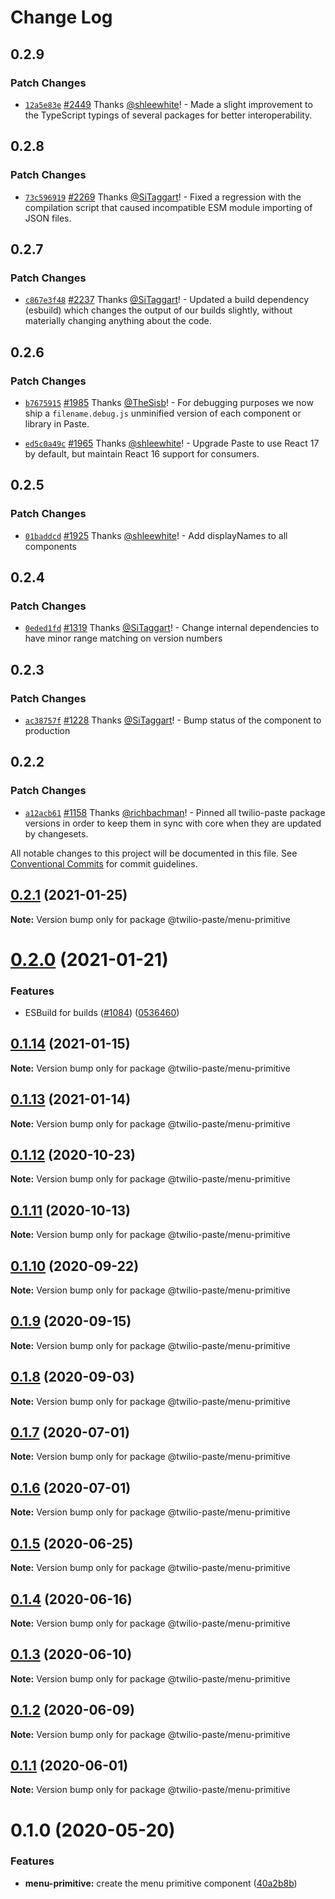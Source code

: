 # Change Log

## 0.2.9

### Patch Changes

- [`12a5e83e`](https://github.com/twilio-labs/paste/commit/12a5e83ed7bb998dfbf855072f9f38140f2f87a5) [#2449](https://github.com/twilio-labs/paste/pull/2449) Thanks [@shleewhite](https://github.com/shleewhite)! - Made a slight improvement to the TypeScript typings of several packages for better interoperability.

## 0.2.8

### Patch Changes

- [`73c596919`](https://github.com/twilio-labs/paste/commit/73c5969191c04b4721a059c9dee329126afc1a8e) [#2269](https://github.com/twilio-labs/paste/pull/2269) Thanks [@SiTaggart](https://github.com/SiTaggart)! - Fixed a regression with the compilation script that caused incompatible ESM module importing of JSON files.

## 0.2.7

### Patch Changes

- [`c867e3f48`](https://github.com/twilio-labs/paste/commit/c867e3f48d739409d1f54fa18c4d2bee1d9242cf) [#2237](https://github.com/twilio-labs/paste/pull/2237) Thanks [@SiTaggart](https://github.com/SiTaggart)! - Updated a build dependency (esbuild) which changes the output of our builds slightly, without materially changing anything about the code.

## 0.2.6

### Patch Changes

- [`b7675915`](https://github.com/twilio-labs/paste/commit/b76759157a8c554863b6e37ddb6ea081c1c53258) [#1985](https://github.com/twilio-labs/paste/pull/1985) Thanks [@TheSisb](https://github.com/TheSisb)! - For debugging purposes we now ship a `filename.debug.js` unminified version of each component or library in Paste.

* [`ed5c0a49c`](https://github.com/twilio-labs/paste/commit/ed5c0a49ced5c524607cac7166d3aa4c389f2e7f) [#1965](https://github.com/twilio-labs/paste/pull/1965) Thanks [@shleewhite](https://github.com/shleewhite)! - Upgrade Paste to use React 17 by default, but maintain React 16 support for consumers.

## 0.2.5

### Patch Changes

- [`01baddcd`](https://github.com/twilio-labs/paste/commit/01baddcd62c9367c7d6d12bb853a25d4849132f6) [#1925](https://github.com/twilio-labs/paste/pull/1925) Thanks [@shleewhite](https://github.com/shleewhite)! - Add displayNames to all components

## 0.2.4

### Patch Changes

- [`0eded1fd`](https://github.com/twilio-labs/paste/commit/0eded1fd63f081ba9aeab5b5946218e1c5b9b316) [#1319](https://github.com/twilio-labs/paste/pull/1319) Thanks [@SiTaggart](https://github.com/SiTaggart)! - Change internal dependencies to have minor range matching on version numbers

## 0.2.3

### Patch Changes

- [`ac38757f`](https://github.com/twilio-labs/paste/commit/ac38757f0e426531862d5c562a2f2300cfa30592) [#1228](https://github.com/twilio-labs/paste/pull/1228) Thanks [@SiTaggart](https://github.com/SiTaggart)! - Bump status of the component to production

## 0.2.2

### Patch Changes

- [`a12acb61`](https://github.com/twilio-labs/paste/commit/a12acb61739c7c2f2984dfc71fe53b5b3812675f) [#1158](https://github.com/twilio-labs/paste/pull/1158) Thanks [@richbachman](https://github.com/richbachman)! - Pinned all twilio-paste package versions in order to keep them in sync with core when they are updated by changesets.

All notable changes to this project will be documented in this file.
See [Conventional Commits](https://conventionalcommits.org) for commit guidelines.

## [0.2.1](https://github.com/twilio-labs/paste/compare/@twilio-paste/menu-primitive@0.2.0...@twilio-paste/menu-primitive@0.2.1) (2021-01-25)

**Note:** Version bump only for package @twilio-paste/menu-primitive

# [0.2.0](https://github.com/twilio-labs/paste/compare/@twilio-paste/menu-primitive@0.1.14...@twilio-paste/menu-primitive@0.2.0) (2021-01-21)

### Features

- ESBuild for builds ([#1084](https://github.com/twilio-labs/paste/issues/1084)) ([0536460](https://github.com/twilio-labs/paste/commit/053646011508be10477d5b732269cdb0419235d7))

## [0.1.14](https://github.com/twilio-labs/paste/compare/@twilio-paste/menu-primitive@0.1.13...@twilio-paste/menu-primitive@0.1.14) (2021-01-15)

**Note:** Version bump only for package @twilio-paste/menu-primitive

## [0.1.13](https://github.com/twilio-labs/paste/compare/@twilio-paste/menu-primitive@0.1.12...@twilio-paste/menu-primitive@0.1.13) (2021-01-14)

**Note:** Version bump only for package @twilio-paste/menu-primitive

## [0.1.12](https://github.com/twilio-labs/paste/compare/@twilio-paste/menu-primitive@0.1.11...@twilio-paste/menu-primitive@0.1.12) (2020-10-23)

**Note:** Version bump only for package @twilio-paste/menu-primitive

## [0.1.11](https://github.com/twilio-labs/paste/compare/@twilio-paste/menu-primitive@0.1.10...@twilio-paste/menu-primitive@0.1.11) (2020-10-13)

**Note:** Version bump only for package @twilio-paste/menu-primitive

## [0.1.10](https://github.com/twilio-labs/paste/compare/@twilio-paste/menu-primitive@0.1.9...@twilio-paste/menu-primitive@0.1.10) (2020-09-22)

**Note:** Version bump only for package @twilio-paste/menu-primitive

## [0.1.9](https://github.com/twilio-labs/paste/compare/@twilio-paste/menu-primitive@0.1.8...@twilio-paste/menu-primitive@0.1.9) (2020-09-15)

**Note:** Version bump only for package @twilio-paste/menu-primitive

## [0.1.8](https://github.com/twilio-labs/paste/compare/@twilio-paste/menu-primitive@0.1.7...@twilio-paste/menu-primitive@0.1.8) (2020-09-03)

**Note:** Version bump only for package @twilio-paste/menu-primitive

## [0.1.7](https://github.com/twilio-labs/paste/compare/@twilio-paste/menu-primitive@0.1.6...@twilio-paste/menu-primitive@0.1.7) (2020-07-01)

**Note:** Version bump only for package @twilio-paste/menu-primitive

## [0.1.6](https://github.com/twilio-labs/paste/compare/@twilio-paste/menu-primitive@0.1.5...@twilio-paste/menu-primitive@0.1.6) (2020-07-01)

**Note:** Version bump only for package @twilio-paste/menu-primitive

## [0.1.5](https://github.com/twilio-labs/paste/compare/@twilio-paste/menu-primitive@0.1.4...@twilio-paste/menu-primitive@0.1.5) (2020-06-25)

**Note:** Version bump only for package @twilio-paste/menu-primitive

## [0.1.4](https://github.com/twilio-labs/paste/compare/@twilio-paste/menu-primitive@0.1.3...@twilio-paste/menu-primitive@0.1.4) (2020-06-16)

**Note:** Version bump only for package @twilio-paste/menu-primitive

## [0.1.3](https://github.com/twilio-labs/paste/compare/@twilio-paste/menu-primitive@0.1.2...@twilio-paste/menu-primitive@0.1.3) (2020-06-10)

**Note:** Version bump only for package @twilio-paste/menu-primitive

## [0.1.2](https://github.com/twilio-labs/paste/compare/@twilio-paste/menu-primitive@0.1.1...@twilio-paste/menu-primitive@0.1.2) (2020-06-09)

**Note:** Version bump only for package @twilio-paste/menu-primitive

## [0.1.1](https://github.com/twilio-labs/paste/compare/@twilio-paste/menu-primitive@0.1.0...@twilio-paste/menu-primitive@0.1.1) (2020-06-01)

**Note:** Version bump only for package @twilio-paste/menu-primitive

# 0.1.0 (2020-05-20)

### Features

- **menu-primitive:** create the menu primitive component ([40a2b8b](https://github.com/twilio-labs/paste/commit/40a2b8bd691282840cd7e4755799399098875893))
